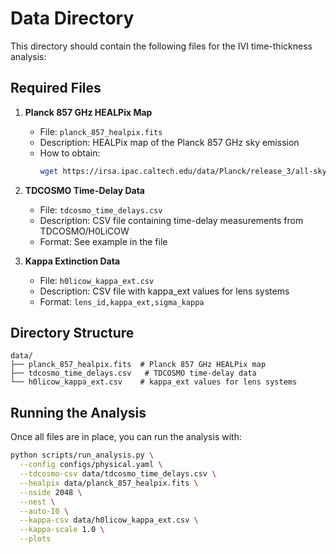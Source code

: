 # Data Directory

This directory should contain the following files for the IVI time-thickness analysis:

## Required Files

1. **Planck 857 GHz HEALPix Map**
   - File: `planck_857_healpix.fits`
   - Description: HEALPix map of the Planck 857 GHz sky emission
   - How to obtain:
     ```bash
     wget https://irsa.ipac.caltech.edu/data/Planck/release_3/all-sky-maps/maps/component-maps/foregrounds/HFI_CompMap_ThermalDustModel_2048_R3.00_0256.fits -O planck_857_healpix.fits
     ```

2. **TDCOSMO Time-Delay Data**
   - File: `tdcosmo_time_delays.csv`
   - Description: CSV file containing time-delay measurements from TDCOSMO/H0LiCOW
   - Format: See example in the file

3. **Kappa Extinction Data**
   - File: `h0licow_kappa_ext.csv`
   - Description: CSV file with kappa_ext values for lens systems
   - Format: `lens_id,kappa_ext,sigma_kappa`

## Directory Structure

```
data/
├── planck_857_healpix.fits  # Planck 857 GHz HEALPix map
├── tdcosmo_time_delays.csv   # TDCOSMO time-delay data
└── h0licow_kappa_ext.csv    # kappa_ext values for lens systems
```

## Running the Analysis

Once all files are in place, you can run the analysis with:

```bash
python scripts/run_analysis.py \
  --config configs/physical.yaml \
  --tdcosmo-csv data/tdcosmo_time_delays.csv \
  --healpix data/planck_857_healpix.fits \
  --nside 2048 \
  --nest \
  --auto-I0 \
  --kappa-csv data/h0licow_kappa_ext.csv \
  --kappa-scale 1.0 \
  --plots
```
